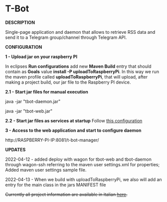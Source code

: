 # T-Bot




**DESCRIPTION**

Single-page application and daemon that allows to retrieve RSS data and send it to a Telegram group/channel through Telegram API.

**CONFIGURATION**

**1 - Upload jar on your raspberry PI**

In eclipses __Run configurations__ add new __Maven Build__ entry that should contain as __Goals__ value **install -P uploadToRaspberryPi**. In this way we run the maven profile called __uploadToRaspberryPi__, that will upload, after making a project build, our jar file to the Raspberry PI device.


**2.1 - Start jar files for manual execution**

java -jar "tbot-daemon.jar"

java -jar "tbot-web.jar"


**2.2 - Start jar files as services at startup**
Follow [this configuration](https://github.com/AndreiDodu/t-bot/tree/main/tbot/config-samples/linux)

**3 - Access to the web application and start to configure daemon**

http://RASPBERRY-PI-IP:8081/t-bot-manager/


**UPDATES**

2022-04-12 - added deploy with wagon for tbot-web and tbot-daemon through wagon-ssh referring to the maven user settings.xml for properties; Added maven user settings sample file.

2022-04-13 - When we build with uploadToRaspberryPi, we also will add an entry for the main class in the jars MANIFEST file

~~Currently all project information are available in italian [here](http://dodu.it/it/t-bot/).~~
